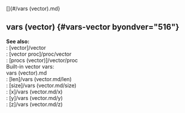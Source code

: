 []{#/vars (vector).md}    
## vars (vector) {#vars-vector byondver="516"}    
**See also:**    
:   [vector]/vector    
:   [vector proc]/proc/vector    
:   [procs (vector)]/vector/proc    
Built-in vector vars:    
vars (vector).md    
:   [len]/vars (vector.md/len)    
:   [size]/vars (vector.md/size)    
:   [x]/vars (vector.md/x)    
:   [y]/vars (vector.md/y)    
:   [z]/vars (vector.md/z)  
